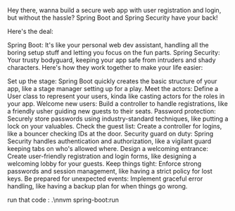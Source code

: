 Hey there, wanna build a secure web app with user registration and login, but without the hassle? Spring Boot and Spring Security
have your back!

Here's the deal:

Spring Boot: It's like your personal web dev assistant, handling all the boring setup stuff and letting you focus on the fun parts.
Spring Security: Your trusty bodyguard, keeping your app safe from intruders and shady characters.
Here's how they work together to make your life easier: 

Set up the stage: Spring Boot quickly creates the basic structure of your app, like a stage manager setting up for a play.
Meet the actors: Define a User class to represent your users, kinda like casting actors for the roles in your app.
Welcome new users: Build a controller to handle registrations, like a friendly usher guiding new guests to their seats.
Password protection: Securely store passwords using industry-standard techniques, like putting a lock on your valuables.
Check the guest list: Create a controller for logins, like a bouncer checking IDs at the door.
Security guard on duty: Spring Security handles authentication and authorization, like a vigilant guard keeping tabs on who's allowed where.
Design a welcoming entrance: Create user-friendly registration and login forms, like designing a welcoming lobby for your guests.
Keep things tight: Enforce strong passwords and session management, like having a strict policy for lost keys.
Be prepared for unexpected events: Implement graceful error handling, like having a backup plan for when things go wrong.

run that code : .\nnvm spring-boot:run 
